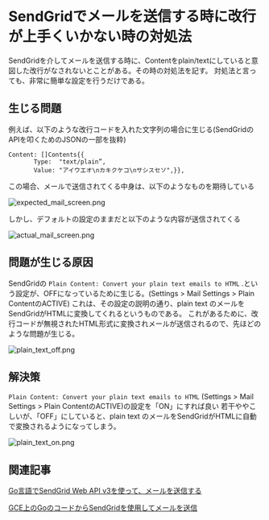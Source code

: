 
# SendGridでメールを送信する時に改行が上手くいかない時の対処法

SendGridを介してメールを送信する時に、Contentをplain/textにしていると意図した改行がなされないとことがある。その時の対処法を記す。
対処法と言っても、非常に簡単な設定を行うだけである。

## 生じる問題

例えば、以下のような改行コードを入れた文字列の場合に生じる(SendGridのAPIを叩くためのJSONの一部を抜粋)

```
Content: []Contents{{
       Type:  "text/plain”,       
       Value: "アイウエオ\nカキクケコ\nサシスセソ",}},
```

この場合、メールで送信されてくる中身は、以下のようなものを期待している

![expected_mail_screen.png](https://qiita-image-store.s3.amazonaws.com/0/145611/9520e59c-d2a8-527e-9512-f6c43e4887ad.png)

しかし、デフォルトの設定のままだと以下のような内容が送信されてくる

![actual_mail_screen.png](https://qiita-image-store.s3.amazonaws.com/0/145611/662b47a8-99c3-4628-86a6-2402dd1bff0e.png)

## 問題が生じる原因
SendGridの `Plain Content: Convert your plain text emails to HTML` .という設定が、OFFになっているために生じる。(Settings > Mail Settings > Plain ContentのACTIVE)
これは、その設定の説明の通り、plain text のメールをSendGridがHTMLに変換してくれるというものである。
これがあるために、改行コードが無視されたHTML形式に変換されメールが送信されるので、先ほどのような問題が生じる。

![plain_text_off.png](https://qiita-image-store.s3.amazonaws.com/0/145611/2cc3eafc-bbb4-d8dc-7065-77126a27a001.png)


## 解決策
`Plain Content: Convert your plain text emails to HTML` (Settings > Mail Settings > Plain ContentのACTIVE)の設定を「ON」にすれば良い
若干ややこしいが、「OFF」にしていると、plain text のメールをSendGridがHTMLに自動で変換されるようになってしまう。

![plain_text_on.png](https://qiita-image-store.s3.amazonaws.com/0/145611/a60ce48e-abc7-6dec-ce8c-09d0238cf86e.png)


## 関連記事
 [Go言語でSendGrid Web API v3を使って、メールを送信する](http://qiita.com/Sekky0905/items/7f7285d0a2b3e5f21e57 "Go言語でSendGrid Web API v3を使って、メールを送信する")


 [GCE上のGoのコードからSendGridを使用してメールを送信](http://qiita.com/Sekky0905/items/ce9588b29ac9fca507c2 "GCE上のGoのコードからSendGridを使用してメールを送信")
